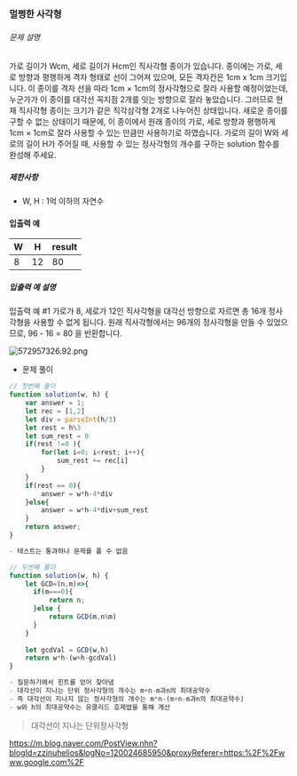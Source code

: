 ### 멀쩡한 사각형

###### 문제 설명

가로 길이가 Wcm, 세로 길이가 Hcm인 직사각형 종이가 있습니다. 종이에는 가로, 세로 방향과 평행하게 격자 형태로 선이 그어져 있으며, 모든 격자칸은 1cm x 1cm 크기입니다. 이 종이를 격자 선을 따라 1cm × 1cm의 정사각형으로 잘라 사용할 예정이었는데, 누군가가 이 종이를 대각선 꼭지점 2개를 잇는 방향으로 잘라 놓았습니다. 그러므로 현재 직사각형 종이는 크기가 같은 직각삼각형 2개로 나누어진 상태입니다. 새로운 종이를 구할 수 없는 상태이기 때문에, 이 종이에서 원래 종이의 가로, 세로 방향과 평행하게 1cm × 1cm로 잘라 사용할 수 있는 만큼만 사용하기로 하였습니다.
가로의 길이 W와 세로의 길이 H가 주어질 때, 사용할 수 있는 정사각형의 개수를 구하는 solution 함수를 완성해 주세요.

##### 제한사항

- W, H : 1억 이하의 자연수

#### 입출력 예

| W    | H    | result |
| ---- | ---- | ------ |
| 8    | 12   | 80     |

##### 입출력 예 설명

입출력 예 #1
가로가 8, 세로가 12인 직사각형을 대각선 방향으로 자르면 총 16개 정사각형을 사용할 수 없게 됩니다. 원래 직사각형에서는 96개의 정사각형을 만들 수 있었으므로, 96 - 16 = 80 을 반환합니다.

![572957326.92.png](https://grepp-programmers.s3.amazonaws.com/files/production/ee895b2cd9/567420db-20f4-4064-afc3-af54c4a46016.png)



- 문제 풀이

```javascript
// 첫번째 풀이
function solution(w, h) {
    var answer = 1;
    let rec = [1,2]
    let div = parseInt(h/3)
    let rest = h%3
    let sum_rest = 0
    if(rest !=0 ){
        for(let i=0; i<rest; i++){
            sum_rest += rec[i]
        }
    }
    if(rest == 0){
        answer = w*h-4*div
    }else{
        answer = w*h-4*div+sum_rest
    }
    return answer;
}

- 테스트는 통과하나 문제를 풀 수 없음

// 두번째 풀이
function solution(w, h) {
    let GCD=(n,m)=>{
      if(m===0){
          return n;
      }else {
          return GCD(m,n%m)
      }
    }
    
    let gcdVal = GCD(w,h)
    return w*h-(w+h-gcdVal)
}

- 질문하기에서 힌트를 얻어 찾아냄
- 대각선이 지나는 단위 정사각형의 개수는 m+n-m과n의 최대공약수
- 즉 대각선이 지나지 않는 정사각형의 개수는 m*n-(m+n-m과n의 최대공약수)
- w와 h의 최대공약수는 유클리드 호제법을 통해 계산
```

> 대각선이 지나는 단위정사각형

https://m.blog.naver.com/PostView.nhn?blogId=zzinuhelios&logNo=120024685950&proxyReferer=https:%2F%2Fwww.google.com%2F

